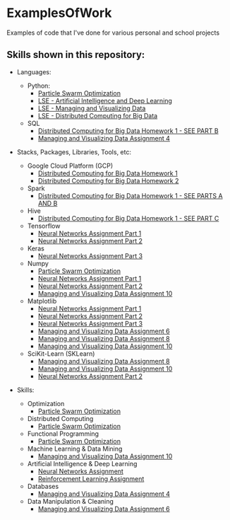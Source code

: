 # ExamplesOfWork
Examples of code that I've done for various personal and school projects


## Skills shown in this repository: 
- Languages:
  - Python: 
    - [Particle Swarm Optimization](https://github.com/anyapriya/ExamplesOfWork/tree/master/LSE%20-%20Statistical%20Computing/Particle%20Swarm%20Optimization)
    - [LSE - Artificial Intelligence and Deep Learning](https://github.com/anyapriya/ExamplesOfWork/tree/master/LSE%20-%20Artificial%20Intelligence%20and%20Deep%20Learning)
    - [LSE - Managing and Visualizing Data](https://github.com/anyapriya/ExamplesOfWork/tree/master/LSE%20-%20Managing%20and%20Visualizing%20Data)
    - [LSE - Distributed Computing for Big Data](https://github.com/anyapriya/ExamplesOfWork/tree/master/LSE%20-%20Distributed%20Computing%20for%20Big%20Data)
  - SQL
    - [Distributed Computing for Big Data Homework 1 - SEE PART B](https://github.com/anyapriya/ExamplesOfWork/blob/master/LSE%20-%20Distributed%20Computing%20for%20Big%20Data/Homework1/Homework1.ipynb)
    - [Managing and Visualizing Data Assignment 4](https://github.com/anyapriya/ExamplesOfWork/blob/master/LSE%20-%20Managing%20and%20Visualizing%20Data/Assignment%2010/Assignment4.ipynb)

- Stacks, Packages, Libraries, Tools, etc:
  - Google Cloud Platform (GCP)
    - [Distributed Computing for Big Data Homework 1](https://github.com/anyapriya/ExamplesOfWork/blob/master/LSE%20-%20Distributed%20Computing%20for%20Big%20Data/Homework1/Homework1.ipynb)
    - [Distributed Computing for Big Data Homework 2](https://github.com/anyapriya/ExamplesOfWork/blob/master/LSE%20-%20Distributed%20Computing%20for%20Big%20Data/Homework2)
  - Spark
    - [Distributed Computing for Big Data Homework 1 - SEE PARTS A AND B](https://github.com/anyapriya/ExamplesOfWork/blob/master/LSE%20-%20Distributed%20Computing%20for%20Big%20Data/Homework1/Homework1.ipynb)
  - Hive
    - [Distributed Computing for Big Data Homework 1 - SEE PART C](https://github.com/anyapriya/ExamplesOfWork/blob/master/LSE%20-%20Distributed%20Computing%20for%20Big%20Data/Homework1/Homework1.ipynb)
  - Tensorflow
    - [Neural Networks Assignment Part 1](https://github.com/anyapriya/ExamplesOfWork/blob/master/LSE%20-%20Artificial%20Intelligence%20and%20Deep%20Learning/NeuralNetworksAssignment/AIAssignment1P1.ipynb)
    - [Neural Networks Assignment Part 2](https://github.com/anyapriya/ExamplesOfWork/blob/master/LSE%20-%20Artificial%20Intelligence%20and%20Deep%20Learning/NeuralNetworksAssignment/AIAssignment1P2.ipynb)
  - Keras
    - [Neural Networks Assignment Part 3](https://github.com/anyapriya/ExamplesOfWork/blob/master/LSE%20-%20Artificial%20Intelligence%20and%20Deep%20Learning/NeuralNetworksAssignment/AIAssignment1P3.ipynb)
  - Numpy
    - [Particle Swarm Optimization](https://github.com/anyapriya/ExamplesOfWork/tree/master/LSE%20-%20Statistical%20Computing/Particle%20Swarm%20Optimization)  
    - [Neural Networks Assignment Part 1](https://github.com/anyapriya/ExamplesOfWork/blob/master/LSE%20-%20Artificial%20Intelligence%20and%20Deep%20Learning/NeuralNetworksAssignment/AIAssignment1P1.ipynb)
    - [Neural Networks Assignment Part 2](https://github.com/anyapriya/ExamplesOfWork/blob/master/LSE%20-%20Artificial%20Intelligence%20and%20Deep%20Learning/NeuralNetworksAssignment/AIAssignment1P2.ipynb)
    - [Managing and Visualizing Data Assignment 10](https://github.com/anyapriya/ExamplesOfWork/blob/master/LSE%20-%20Managing%20and%20Visualizing%20Data/Assignment%2010/Assignment10.ipynb)
  - Matplotlib
    - [Neural Networks Assignment Part 1](https://github.com/anyapriya/ExamplesOfWork/blob/master/LSE%20-%20Artificial%20Intelligence%20and%20Deep%20Learning/NeuralNetworksAssignment/AIAssignment1P1.ipynb)
    - [Neural Networks Assignment Part 2](https://github.com/anyapriya/ExamplesOfWork/blob/master/LSE%20-%20Artificial%20Intelligence%20and%20Deep%20Learning/NeuralNetworksAssignment/AIAssignment1P2.ipynb)
    - [Neural Networks Assignment Part 3](https://github.com/anyapriya/ExamplesOfWork/blob/master/LSE%20-%20Artificial%20Intelligence%20and%20Deep%20Learning/NeuralNetworksAssignment/AIAssignment1P3.ipynb)
    - [Managing and Visualizing Data Assignment 6](https://github.com/anyapriya/ExamplesOfWork/blob/master/LSE%20-%20Managing%20and%20Visualizing%20Data/Assignment%2010/Assignment6.ipynb)
    - [Managing and Visualizing Data Assignment 8](https://github.com/anyapriya/ExamplesOfWork/blob/master/LSE%20-%20Managing%20and%20Visualizing%20Data/Assignment%2010/Assignment8.ipynb)
    - [Managing and Visualizing Data Assignment 10](https://github.com/anyapriya/ExamplesOfWork/blob/master/LSE%20-%20Managing%20and%20Visualizing%20Data/Assignment%2010/Assignment10.ipynb)
  - SciKit-Learn (SKLearn)
    - [Managing and Visualizing Data Assignment 8](https://github.com/anyapriya/ExamplesOfWork/blob/master/LSE%20-%20Managing%20and%20Visualizing%20Data/Assignment%2010/Assignment8.ipynb)
    - [Managing and Visualizing Data Assignment 10](https://github.com/anyapriya/ExamplesOfWork/blob/master/LSE%20-%20Managing%20and%20Visualizing%20Data/Assignment%2010/Assignment10.ipynb)
    - [Neural Networks Assignment Part 2](https://github.com/anyapriya/ExamplesOfWork/blob/master/LSE%20-%20Artificial%20Intelligence%20and%20Deep%20Learning/NeuralNetworksAssignment/AIAssignment1P2.ipynb)



- Skills:
  - Optimization
    - [Particle Swarm Optimization](https://github.com/anyapriya/ExamplesOfWork/tree/master/LSE%20-%20Statistical%20Computing/Particle%20Swarm%20Optimization)  
  - Distributed Computing 
    - [Particle Swarm Optimization](https://github.com/anyapriya/ExamplesOfWork/tree/master/LSE%20-%20Statistical%20Computing/Particle%20Swarm%20Optimization)
  - Functional Programming
    - [Particle Swarm Optimization](https://github.com/anyapriya/ExamplesOfWork/tree/master/LSE%20-%20Statistical%20Computing/Particle%20Swarm%20Optimization)
  - Machine Learning & Data Mining
    - [Managing and Visualizing Data Assignment 10](https://github.com/anyapriya/ExamplesOfWork/blob/master/LSE%20-%20Managing%20and%20Visualizing%20Data/Assignment%2010/Assignment10.ipynb)
  - Artificial Intelligence & Deep Learning
    - [Neural Networks Assignment](https://github.com/anyapriya/ExamplesOfWork/tree/master/LSE%20-%20Artificial%20Intelligence%20and%20Deep%20Learning/NeuralNetworksAssignment)
    - [Reinforcement Learning Assignment](https://github.com/anyapriya/ExamplesOfWork/tree/master/LSE%20-%20Artificial%20Intelligence%20and%20Deep%20Learning/ReinforcementLearningAssignment)
  - Databases
    - [Managing and Visualizing Data Assignment 4](https://github.com/anyapriya/ExamplesOfWork/blob/master/LSE%20-%20Managing%20and%20Visualizing%20Data/Assignment%2010/Assignment4.ipynb)
  - Data Manipulation & Cleaning
    - [Managing and Visualizing Data Assignment 6](https://github.com/anyapriya/ExamplesOfWork/blob/master/LSE%20-%20Managing%20and%20Visualizing%20Data/Assignment%2010/Assignment6.ipynb)
